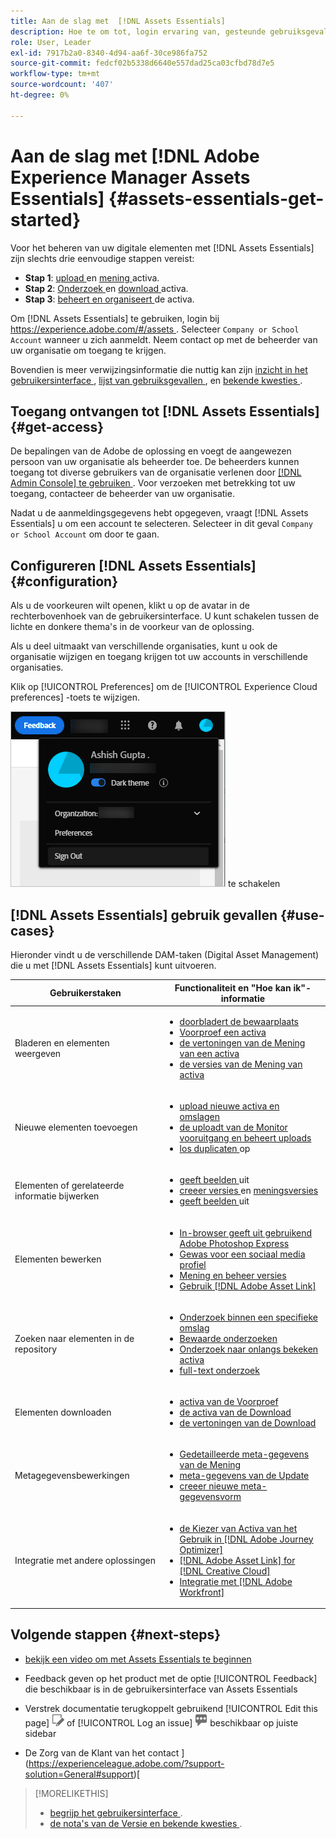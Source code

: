 ```yaml
---
title: Aan de slag met  [!DNL Assets Essentials]
description: Hoe te om tot, login ervaring van, gesteunde gebruiksgevallen van, en bekende kwesties van  [!DNL Assets Essentials] toegang te hebben.
role: User, Leader
exl-id: 7917b2a0-8340-4d94-aa6f-30ce986fa752
source-git-commit: fedcf02b5338d6640e557dad25ca03cfbd78d7e5
workflow-type: tm+mt
source-wordcount: '407'
ht-degree: 0%

---
```


# Aan de slag met [!DNL Adobe Experience Manager Assets Essentials] {#assets-essentials-get-started}

<!-- TBD: Make links for these steps. -->

Voor het beheren van uw digitale elementen met [!DNL Assets Essentials] zijn slechts drie eenvoudige stappen vereist:

* **Stap 1**: [ upload ](/help/using/add-delete.md) en [ mening ](/help/using/navigate-view.md) activa.
* **Stap 2**: [ Onderzoek ](/help/using/search.md) en [ download ](/help/using/manage-organize.md#download) activa.
* **Stap 3**: [ beheert en organiseert ](/help/using/manage-organize.md) de activa.

Om [!DNL Assets Essentials] te gebruiken, login bij [ https://experience.adobe.com/#/assets ](https://experience.adobe.com/#/assets). Selecteer `Company or School Account` wanneer u zich aanmeldt. Neem contact op met de beheerder van uw organisatie om toegang te krijgen.

Bovendien is meer verwijzingsinformatie die nuttig kan zijn [ inzicht in het gebruikersinterface ](/help/using/navigate-view.md), [ lijst van gebruiksgevallen ](#use-cases), <!-- TBD: [supported file types](/help/using/supported-file-formats.md), --> en [ bekende kwesties ](/help/using/release-notes.md#known-issues).

## Toegang ontvangen tot [!DNL Assets Essentials] {#get-access}

De bepalingen van de Adobe de oplossing en voegt de aangewezen persoon van uw organisatie als beheerder toe. De beheerders kunnen toegang tot diverse gebruikers van de organisatie verlenen door [[!DNL Admin Console] te gebruiken ](https://helpx.adobe.com/nl/enterprise/using/admin-console.html). Voor verzoeken met betrekking tot uw toegang, contacteer de beheerder van uw organisatie.

Nadat u de aanmeldingsgegevens hebt opgegeven, vraagt [!DNL Assets Essentials] u om een account te selecteren. Selecteer in dit geval `Company or School Account` om door te gaan.

## Configureren [!DNL Assets Essentials] {#configuration}

Als u de voorkeuren wilt openen, klikt u op de avatar in de rechterbovenhoek van de gebruikersinterface. U kunt schakelen tussen de lichte en donkere thema&#39;s in de voorkeur van de oplossing.

Als u deel uitmaakt van verschillende organisaties, kunt u ook de organisatie wijzigen en toegang krijgen tot uw accounts in verschillende organisaties.

Klik op [!UICONTROL Preferences] om de [!UICONTROL Experience Cloud preferences] -toets te wijzigen.

![ Voorkeur om donker en licht thema ](assets/theme-change.png) te schakelen

## [!DNL Assets Essentials] gebruik gevallen {#use-cases}

Hieronder vindt u de verschillende DAM-taken (Digital Asset Management) die u met [!DNL Assets Essentials] kunt uitvoeren.

| Gebruikerstaken | Functionaliteit en &quot;Hoe kan ik&quot;-informatie |
|-----|------|
| Bladeren en elementen weergeven | <ul> <li>[ doorbladert de bewaarplaats ](/help/using/navigate-view.md#view-assets-and-details) </li> <li> [ Voorproef een activa ](/help/using/navigate-view.md#preview-assets) <li> [ de vertoningen van de Mening van een activa ](/help/using/add-delete.md#renditions) </li> <li>[ de versies van de Mening van activa ](/help/using/manage-organize.md#view-versions)</li></ul> |
| Nieuwe elementen toevoegen | <ul> <li>[ upload nieuwe activa en omslagen ](/help/using/add-delete.md#add-assets)</li> <li>[ de uploadt van de Monitor vooruitgang en beheert uploads ](/help/using/add-delete.md#upload-progress)</li> <li>[ los duplicaten ](/help/using/add-delete.md#resolve-upload-fails) op</li> </ul> |
| Elementen of gerelateerde informatie bijwerken | <ul> <li>[ geeft beelden ](/help/using/edit-images.md) uit</li> <li>[ creeer versies ](/help/using/manage-organize.md#create-versions) en [ meningsversies ](/help/using/manage-organize.md#view-versions)</li> <li>[ geeft beelden ](/help/using/edit-images.md) uit</li> </ul> |
| Elementen bewerken | <ul> <li>[ In-browser geeft uit gebruikend Adobe Photoshop Express ](/help/using/edit-images.md)</li> <li>[ Gewas voor een sociaal media profiel ](/help/using/edit-images.md#crop-straighten-images)</li> <li>[ Mening en beheer versies ](/help/using/manage-organize.md#view-versions)</li> <li>[ Gebruik  [!DNL Adobe Asset Link]](/help/using/integration.md#integrations)</ul></ul> |
| Zoeken naar elementen in de repository | <ul> <li>[ Onderzoek binnen een specifieke omslag ](/help/using/search.md#refine-search-results)</li> <li>[ Bewaarde onderzoeken ](/help/using/search.md#saved-search)</li> <li>[ Onderzoek naar onlangs bekeken activa ](/help/using/search.md)</li> <li>[ full-text onderzoek ](/help/using/search.md) |
| Elementen downloaden | <ul> <li> [ activa van de Voorproef ](/help/using/navigate-view.md#preview-assets) </li> <li> [ de activa van de Download ](/help/using/manage-organize.md#download) <li> [ de vertoningen van de Download ](/help/using/add-delete.md#renditions) </li></ul> |
| Metagegevensbewerkingen | <ul> <li>[ Gedetailleerde meta-gegevens van de Mening ](/help/using/metadata.md) </li> <li> [ meta-gegevens van de Update ](/help/using/metadata.md#update-metadata)</li> <li> [ creeer nieuwe meta-gegevensvorm ](/help/using/metadata.md#metadata-forms) </li> </ul> |
| Integratie met andere oplossingen | <ul> <li>[ de Kiezer van Activa van het Gebruik in  [!DNL Adobe Journey Optimizer]](/help/using/integration.md)</li> <li>[[!DNL Adobe Asset Link]  for  [!DNL Creative Cloud]](/help/using/integration.md)</li> <li>[ Integratie met  [!DNL Adobe Workfront]](/help/using/integration.md)</li> </ul> |

## Volgende stappen {#next-steps}

* [ bekijk een video om met Assets Essentials te beginnen ](https://experienceleague.adobe.com/docs/experience-manager-learn/assets-essentials/getting-started.html)

* Feedback geven op het product met de optie [!UICONTROL Feedback] die beschikbaar is in de gebruikersinterface van Assets Essentials

* Verstrek documentatie terugkoppelt gebruikend [!UICONTROL Edit this page] ![ uitgeeft de pagina ](assets/do-not-localize/edit-page.png) of [!UICONTROL Log an issue] ![ creeer een kwestie GitHub ](assets/do-not-localize/github-issue.png) beschikbaar op juiste sidebar

* De Zorg van de Klant van het contact ](https://experienceleague.adobe.com/?support-solution=General#support)[


<!--TBD: Merge the below rows in the table when the use cases are documented/available.

| How do I delete assets? | <ul> <li>[Delete assets](/help/using/manage-organize.md)</li> <li>Recover deleted assets</li> <li>Permanently delete assets</li> </ul> |
| How do I share assets or find shared assets? | <ul> <li>Shared by me</li> <li>Shared with me</li> <li>Share for comments and review</li> <li>Unshare assets</li> </ul> |
| How do I collaborate with others and get my assets reviewed | <ul> <li>Share for review</li> <li>Provide comments. Resolve and filter comments</li> <li>Annotations on images</li> <li>Assign tasks to specific users and prioritize</li> </ul> |

-->

<!-- 

## ![feedback icon](assets/do-not-localize/feedback-icon.png) Provide product feedback {#provide-feedback}

Adobe welcomes feedback about the solution. To provide feedback without even switching your working application, use the [!UICONTROL Feedback] option in the user interface. It also lets you attach files such as screenshots or video recording of an issue.

  ![feedback option in the interface](assets/feedback-panel.png)

To provide feedback for documentation, click [!UICONTROL Edit this page] ![edit the page](assets/do-not-localize/edit-page.png) or [!UICONTROL Log an issue] ![create a GitHub issue](assets/do-not-localize/github-issue.png) from the right sidebar. You can do one of the following: 

* Make the content updates and submit a GitHub pull request.
* Create an issue or ticket in GitHub. Retain the automatically populated article name when creating an issue.

-->

>[!MORELIKETHIS]
>
>* [ begrijp het gebruikersinterface ](/help/using/navigate-view.md).
>* [ de nota&#39;s van de Versie en bekende kwesties ](/help/using/release-notes.md).

<!-- TBD: 
>* [Supported file types](/help/using/supported-file-formats.md).
-->
